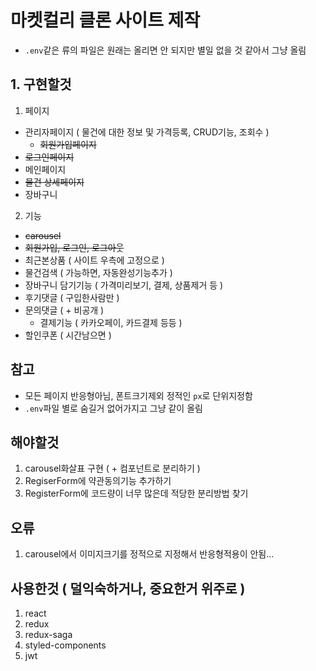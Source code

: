 # 마켓컬리 클론 사이트 제작
+ `.env`같은 류의 파일은 원래는 올리면 안 되지만 별일 없을 것 같아서 그냥 올림

## 1. 구현할것
1. 페이지
  - 관리자페이지 ( 물건에 대한 정보 및 가격등록, CRUD기능, 조회수 )
	- ~~회원가입페이지~~
  - ~~로그인페이지~~
  - 메인페이지
  - ~~물건 상세페이지~~
  - 장바구니
  
2. 기능
  - ~~carousel~~
  - ~~회원가입, 로그인, 로그아웃~~
  - 최근본상품 ( 사이트 우측에 고정으로 )
  - 물건검색 ( 가능하면, 자동완성기능추가 )
  - 장바구니 담기기능 ( 가격미리보기, 결제, 상품제거 등 )
  - 후기댓글 ( 구입한사람만 )
  - 문의댓글 ( + 비공개 )
	- 결제기능 ( 카카오페이, 카드결제 등등 )
  - 할인쿠폰 ( 시간남으면 )

## 참고
+ 모든 페이지 반응형아님, 폰트크기제외 정적인 `px`로 단위지정함
+ `.env`파일 별로 숨길거 없어가지고 그냥 같이 올림

## 해야할것
1. carousel화살표 구현 ( + 컴포넌트로 분리하기 )
2. RegiserForm에 약관동의기능 추가하기
3. RegisterForm에 코드량이 너무 많은데 적당한 분리방법 찾기

## 오류
1. carousel에서 이미지크기를 정적으로 지정해서 반응형적용이 안됨...

## 사용한것 ( 덜익숙하거나, 중요한거 위주로 )
1. react
2. redux
3. redux-saga
4. styled-components
5. jwt